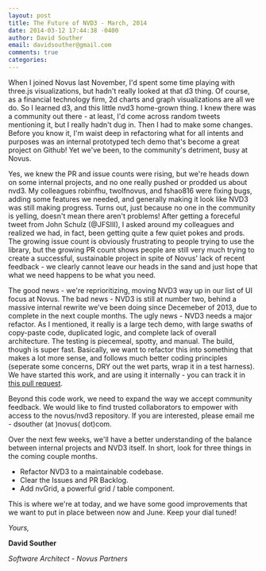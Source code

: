 ```yaml
---
layout: post
title: The Future of NVD3 - March, 2014
date: 2014-03-12 17:44:38 -0400
author: David Souther
email: davidsouther@gmail.com
comments: true
categories:
---
```


When I joined Novus last November, I'd spent some time playing with three.js visualizations, but hadn't really looked at that d3 thing. Of course, as a financial technology firm, 2d charts and graph visualizations are all we do. So I learned d3, and this little nvd3 home-grown thing. I knew there was a community out there - at least, I'd come across random tweets mentioning it, but I really hadn't dug in. Then I had to make some changes. Before you know it, I'm waist deep in refactoring what for all intents and purposes was an internal prototyped tech demo that's become a great project on Github! Yet we've been, to the community's detriment, busy at Novus.

Yes, we knew the PR and issue counts were rising, but we're heads down on some internal projects, and no one really pushed or prodded us about nvd3. My colleagues robinfhu, twolfnovus, and fshao816 were fixing bugs, adding some features we needed, and generally making it look like NVD3 was still making progress. Turns out, just because no one in the community is yelling, doesn't mean there aren't problems! After getting a foreceful tweet from John Schulz (@JFSIII), I asked around my colleagues and realized we had, in fact, been getting quite a few quiet pokes and prods. The growing issue count is obviously frustrating to people trying to use the library, but the growing PR count shows people are still very much trying to create a successful, sustainable project in spite of Novus' lack of recent feedback - we clearly cannot leave our heads in the sand and just hope that what we need happens to be what you need.

The good news - we're reprioritizing, moving NVD3 way up in our list of UI focus at Novus. The bad news - NVD3 is still at number two, behind a massive internal rewrite we've been doing since Decemeber of 2013, due to complete in the next couple months. The ugly news - NVD3 needs a major refactor. As I mentioned, it really is a large tech demo, with large swaths of copy-paste code, duplicated logic, and complete lack of overall architecture. The testing is piecemeal, spotty, and manual. The build, though is super fast. Basically, we want to refactor this into something that makes a lot more sense, and follows much better coding principles (seperate some concerns, DRY out the wet parts, wrap it in a test harness). We have started this work, and are using it internally - you can track it in [this pull request][1].

Beyond this code work, we need to expand the way we accept community feedback. We would like to find trusted collaborators to empower with access to the novus/nvd3 repository. If you are interested, please email me - dsouther (at )novus( dot)com.

Over the next few weeks, we'll have a better understanding of the balance between internal projects and NVD3 itself. In short, look for three things in the coming couple months.

- Refactor NVD3 to a maintainable codebase.
- Clear the Issues and PR Backlog.
- Add nvGrid, a powerful grid / table component.

This is where we're at today, and we have some good improvements that we want to put in place between now and June. Keep your dial tuned!

*Yours,*

**David Souther**

*Software Architect - Novus Partners*


[1]: https://github.com/novus/nvd3/pull/442
